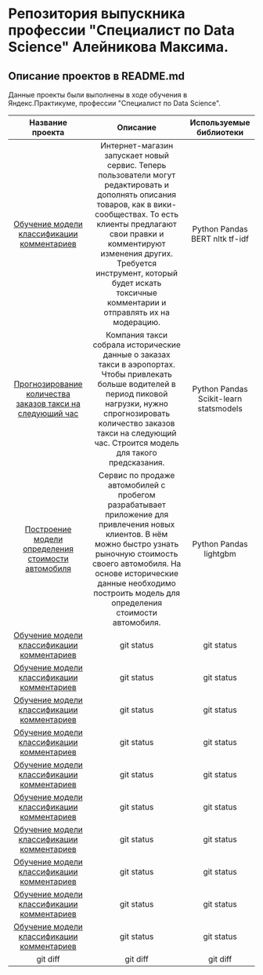 # Репозитория выпускника профессии "Специалист по Data Science" Алейникова Максима.

## Описание проектов в README.md
Данные проекты были выполнены в ходе обучения в Яндекс.Практикуме, профессии "Специалист по Data Science".

| Название проекта | Описание | Используемые библиотеки |
| :---:         |     :---:      |          :---: |
| [Обучение модели классификации комментариев](https://github.com/Subzero322/Yandex-Practicum/tree/main/comment_classifier)   | Интернет-магазин запускает новый сервис. Теперь пользователи могут редактировать и дополнять описания товаров, как в вики-сообществах. То есть клиенты предлагают свои правки и комментируют изменения других. Требуется инструмент, который будет искать токсичные комментарии и отправлять их на модерацию. | Python Pandas BERT nltk tf-idf |
| [Прогнозирование количества заказов такси на следующий час](https://github.com/Subzero322/Yandex-Practicum/tree/main/next_hour_orders)   | Компания такси собрала исторические данные о заказах такси в аэропортах. Чтобы привлекать больше водителей в период пиковой нагрузки, нужно спрогнозировать количество заказов такси на следующий час. Строится модель для такого предсказания. | Python Pandas Scikit-learn statsmodels    |
| [Построение модели определения стоимости автомобиля]([https://github.com/Subzero322/Yandex-Practicum/tree/main/comment_classifier]([https://github.com/Subzero322/Yandex-Practicum/tree/main/price_car_check)](https://github.com/Subzero322/Yandex-Practicum/tree/main/price_car_check))   | Сервис по продаже автомобилей с пробегом  разрабатывает приложение для привлечения новых клиентов. В нём можно быстро узнать рыночную стоимость своего автомобиля. На основе исторические данные необходимо построить модель для определения стоимости автомобиля.     | Python Pandas lightgbm    |
| [Обучение модели классификации комментариев](https://github.com/Subzero322/Yandex-Practicum/tree/main/comment_classifier)   | git status     | git status    |
| [Обучение модели классификации комментариев](https://github.com/Subzero322/Yandex-Practicum/tree/main/comment_classifier)   | git status     | git status    |
| [Обучение модели классификации комментариев](https://github.com/Subzero322/Yandex-Practicum/tree/main/comment_classifier)   | git status     | git status    |
| [Обучение модели классификации комментариев](https://github.com/Subzero322/Yandex-Practicum/tree/main/comment_classifier)   | git status     | git status    |
| [Обучение модели классификации комментариев](https://github.com/Subzero322/Yandex-Practicum/tree/main/comment_classifier)   | git status     | git status    |
| [Обучение модели классификации комментариев](https://github.com/Subzero322/Yandex-Practicum/tree/main/comment_classifier)   | git status     | git status    |
| [Обучение модели классификации комментариев](https://github.com/Subzero322/Yandex-Practicum/tree/main/comment_classifier)   | git status     | git status    |
| [Обучение модели классификации комментариев](https://github.com/Subzero322/Yandex-Practicum/tree/main/comment_classifier)   | git status     | git status    |
| [Обучение модели классификации комментариев](https://github.com/Subzero322/Yandex-Practicum/tree/main/comment_classifier)   | git status     | git status    |
| [Обучение модели классификации комментариев](https://github.com/Subzero322/Yandex-Practicum/tree/main/comment_classifier)   | git status     | git status    |
| git diff     | git diff       | git diff      |
